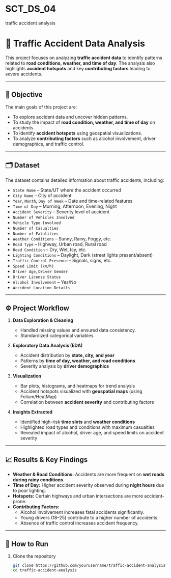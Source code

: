 # SCT_DS_04
traffic accident analysis

# 🚦 Traffic Accident Data Analysis  

This project focuses on analyzing **traffic accident data** to identify patterns related to **road conditions, weather, and time of day**. The analysis also highlights **accident hotspots** and key **contributing factors** leading to severe accidents.  


---

## 📌 Objective  

The main goals of this project are:  
- To explore accident data and uncover hidden patterns.  
- To study the impact of **road condition, weather, and time of day** on accidents.  
- To identify **accident hotspots** using geospatial visualizations.  
- To analyze **contributing factors** such as alcohol involvement, driver demographics, and traffic control.  

---

## 🗂️ Dataset  

The dataset contains detailed information about traffic accidents, including:  

- `State Name` – State/UT where the accident occurred  
- `City Name` – City of accident  
- `Year`, `Month`, `Day of Week` – Date and time-related features  
- `Time of Day` – Morning, Afternoon, Evening, Night  
- `Accident Severity` – Severity level of accident  
- `Number of Vehicles Involved`  
- `Vehicle Type Involved`  
- `Number of Casualties`  
- `Number of Fatalities`  
- `Weather Conditions` – Sunny, Rainy, Foggy, etc.  
- `Road Type` – Highway, Urban road, Rural road  
- `Road Condition` – Dry, Wet, Icy, etc.  
- `Lighting Conditions` – Daylight, Dark (street lights present/absent)  
- `Traffic Control Presence` – Signals, signs, etc.  
- `Speed Limit (km/h)`  
- `Driver Age`, `Driver Gender`  
- `Driver License Status`  
- `Alcohol Involvement` – Yes/No  
- `Accident Location Details`  

---

## ⚙️ Project Workflow  

1. **Data Exploration & Cleaning**  
   - Handled missing values and ensured data consistency.  
   - Standardized categorical variables.  

2. **Exploratory Data Analysis (EDA)**  
   - Accident distribution by **state, city, and year**  
   - Patterns by **time of day, weather, and road conditions**  
   - Severity analysis by **driver demographics**  

3. **Visualization**  
   - Bar plots, histograms, and heatmaps for trend analysis  
   - Accident hotspots visualized with **geospatial maps** (using Folium/HeatMap)  
   - Correlation between **accident severity** and contributing factors  

4. **Insights Extracted**  
   - Identified high-risk **time slots** and **weather conditions**  
   - Highlighted road types and conditions with maximum casualties  
   - Revealed impact of alcohol, driver age, and speed limits on accident severity  

---

## 📈 Results & Key Findings  

- **Weather & Road Conditions:** Accidents are more frequent on **wet roads during rainy conditions**.  
- **Time of Day:** Higher accident severity observed during **night hours** due to poor lighting.  
- **Hotspots:** Certain highways and urban intersections are more accident-prone.  
- **Contributing Factors:**  
  - Alcohol involvement increases fatal accidents significantly.  
  - Young drivers (18–25) contribute to a higher number of accidents.  
  - Absence of traffic control increases accident frequency.  

---

## 🚀 How to Run  

1. Clone the repository  
   ```bash
   git clone https://github.com/yourusername/traffic-accident-analysis.git
   cd traffic-accident-analysis
